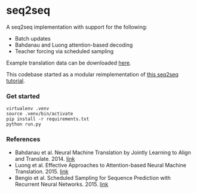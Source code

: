 # seq2seq

A seq2seq implementation with support for the following:
- Batch updates
- Bahdanau and Luong attention-based decoding
- Teacher forcing via scheduled sampling

Example translation data can be downloaded [here](http://www.manythings.org/anki/).

This codebase started as a modular reimplementation of [this seq2seq tutorial](https://github.com/spro/practical-pytorch/blob/master/seq2seq-translation/seq2seq-translation.ipynb).

### Get started
```
virtualenv .venv
source .venv/bin/activate
pip install -r requirements.txt
python run.py
```
### References
- Bahdanau et al. Neural Machine Translation by Jointly Learning to Align and Translate. 2014. [link](https://arxiv.org/abs/1409.0473)
- Luong et al. Effective Approaches to Attention-based Neural Machine Translation. 2015. [link](https://arxiv.org/abs/1508.04025)
- Bengio et al. Scheduled Sampling for Sequence Prediction with Recurrent Neural Networks. 2015. [link](https://arxiv.org/abs/1506.03099)
